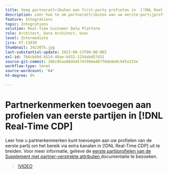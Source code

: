 ```yaml
---
title: Voeg partnerattributen aan first-party profielen in  [!DNL Real-Time CDP] toe
description: Leer hoe te om partnerattributen aan uw eerste-partijprofielen toe te voegen om het bereik door extra kanalen in  [!DNL Real-Time CDP] uit te breiden.
feature: Integrations
topic: Integrations
solution: Real-Time Customer Data Platform
role: Architect, Data Architect, User
level: Intermediate
jira: KT-13830
thumbnail: 3423075.jpg
last-substantial-update: 2023-08-23T00:00:00Z
exl-id: 7b6cb89d-b514-48ae-b932-1254abd57d31
source-git-commit: 286c85aa88d44574f00ded67f0de8e0c945a153e
workflow-type: tm+mt
source-wordcount: '64'
ht-degree: 0%

---
```


# Partnerkenmerken toevoegen aan profielen van eerste partijen in [!DNL Real-Time CDP]

Leer hoe u partnerkenmerken kunt toevoegen aan uw profielen van de eerste partij om het bereik via extra kanalen in [!DNL Real-Time CDP] uit te breiden. Voor meer informatie, gelieve de [ eerste partijprofielen van de Supplement met partner-verstrekte attributen ](https://experienceleague.adobe.com/docs/experience-platform/rtcdp/use-cases/partner-data/supplement-first-party-profiles.html?lang=nl-NL) documentatie te bezoeken.

>[!VIDEO](https://video.tv.adobe.com/v/3452459/?learn=on&enablevpops&captions=dut)
